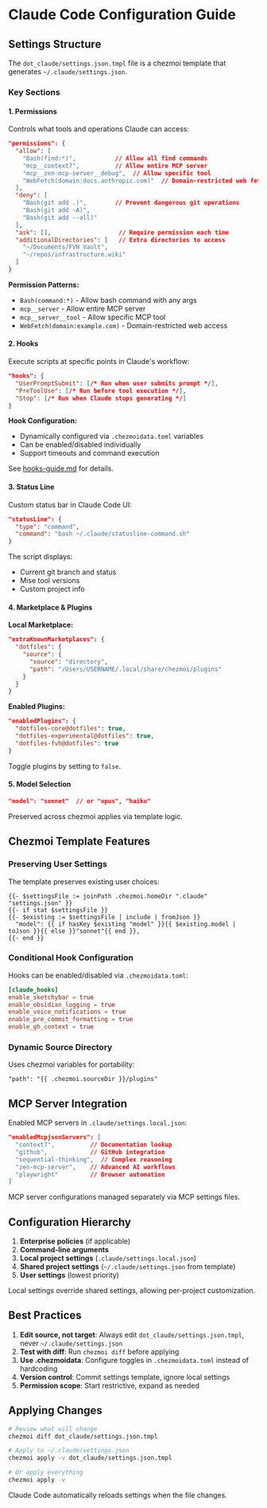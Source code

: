 # Claude Code Configuration Guide

## Settings Structure

The `dot_claude/settings.json.tmpl` file is a chezmoi template that generates `~/.claude/settings.json`.

### Key Sections

#### 1. Permissions

Controls what tools and operations Claude can access:

```json
"permissions": {
  "allow": [
    "Bash(find:*)",           // Allow all find commands
    "mcp__context7",          // Allow entire MCP server
    "mcp__zen-mcp-server__debug",  // Allow specific tool
    "WebFetch(domain:docs.anthropic.com)"  // Domain-restricted web fetch
  ],
  "deny": [
    "Bash(git add .)",        // Prevent dangerous git operations
    "Bash(git add -A)",
    "Bash(git add --all)"
  ],
  "ask": [],                   // Require permission each time
  "additionalDirectories": [   // Extra directories to access
    "~/Documents/FVH Vault",
    "~/repos/infrastructure.wiki"
  ]
}
```

**Permission Patterns:**
- `Bash(command:*)` - Allow bash command with any args
- `mcp__server` - Allow entire MCP server
- `mcp__server__tool` - Allow specific MCP tool
- `WebFetch(domain:example.com)` - Domain-restricted web access

#### 2. Hooks

Execute scripts at specific points in Claude's workflow:

```json
"hooks": {
  "UserPromptSubmit": [/* Run when user submits prompt */],
  "PreToolUse": [/* Run before tool execution */],
  "Stop": [/* Run when Claude stops generating */]
}
```

**Hook Configuration:**
- Dynamically configured via `.chezmoidata.toml` variables
- Can be enabled/disabled individually
- Support timeouts and command execution

See [hooks-guide.md](./hooks-guide.md) for details.

#### 3. Status Line

Custom status bar in Claude Code UI:

```json
"statusLine": {
  "type": "command",
  "command": "bash ~/.claude/statusline-command.sh"
}
```

The script displays:
- Current git branch and status
- Mise tool versions
- Custom project info

#### 4. Marketplace & Plugins

**Local Marketplace:**
```json
"extraKnownMarketplaces": {
  "dotfiles": {
    "source": {
      "source": "directory",
      "path": "/Users/USERNAME/.local/share/chezmoi/plugins"
    }
  }
}
```

**Enabled Plugins:**
```json
"enabledPlugins": {
  "dotfiles-core@dotfiles": true,
  "dotfiles-experimental@dotfiles": true,
  "dotfiles-fvh@dotfiles": true
}
```

Toggle plugins by setting to `false`.

#### 5. Model Selection

```json
"model": "sonnet"  // or "opus", "haiku"
```

Preserved across chezmoi applies via template logic.

## Chezmoi Template Features

### Preserving User Settings

The template preserves existing user choices:

```go-template
{{- $settingsFile := joinPath .chezmoi.homeDir ".claude" "settings.json" }}
{{- if stat $settingsFile }}
{{- $existing := $settingsFile | include | fromJson }}
  "model": {{ if hasKey $existing "model" }}{{ $existing.model | toJson }}{{ else }}"sonnet"{{ end }},
{{- end }}
```

### Conditional Hook Configuration

Hooks can be enabled/disabled via `.chezmoidata.toml`:

```toml
[claude_hooks]
enable_sketchybar = true
enable_obsidian_logging = true
enable_voice_notifications = true
enable_pre_commit_formatting = true
enable_gh_context = true
```

### Dynamic Source Directory

Uses chezmoi variables for portability:

```go-template
"path": "{{ .chezmoi.sourceDir }}/plugins"
```

## MCP Server Integration

Enabled MCP servers in `.claude/settings.local.json`:

```json
"enabledMcpjsonServers": [
  "context7",          // Documentation lookup
  "github",            // GitHub integration
  "sequential-thinking",  // Complex reasoning
  "zen-mcp-server",    // Advanced AI workflows
  "playwright"         // Browser automation
]
```

MCP server configurations managed separately via MCP settings files.

## Configuration Hierarchy

1. **Enterprise policies** (if applicable)
2. **Command-line arguments**
3. **Local project settings** (`.claude/settings.local.json`)
4. **Shared project settings** (`~/.claude/settings.json` from template)
5. **User settings** (lowest priority)

Local settings override shared settings, allowing per-project customization.

## Best Practices

1. **Edit source, not target**: Always edit `dot_claude/settings.json.tmpl`, never `~/.claude/settings.json`
2. **Test with diff**: Run `chezmoi diff` before applying
3. **Use .chezmoidata**: Configure toggles in `.chezmoidata.toml` instead of hardcoding
4. **Version control**: Commit settings template, ignore local settings
5. **Permission scope**: Start restrictive, expand as needed

## Applying Changes

```bash
# Review what will change
chezmoi diff dot_claude/settings.json.tmpl

# Apply to ~/.claude/settings.json
chezmoi apply -v dot_claude/settings.json.tmpl

# Or apply everything
chezmoi apply -v
```

Claude Code automatically reloads settings when the file changes.
